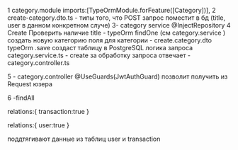 1 category.module imports:[TypeOrmModule.forFeature([Category])],
2 create-category.dto.ts - типы того, что POST запрос поместит в бд (title, user в данном конкретном случе)
3- category service @InjectRepository
4 Create
    Проверить наличие title - typeOrm findOne (см category.service )
    создать новую категорию поля для категории - create.category.dto
    typeOrm .save создаст таблицу в PostgreSQL
    логика запроса category.service.ts - create
    за обработку запроса отвечает - category.controller.ts
    
5 - category.controller @UseGuards(JwtAuthGuard) позволит получить из Request юзера

6 -findAll 


relations:{
    transaction:true
}

relations:{
    user:true
}

поддтягивают данные из таблиц user и transaction 